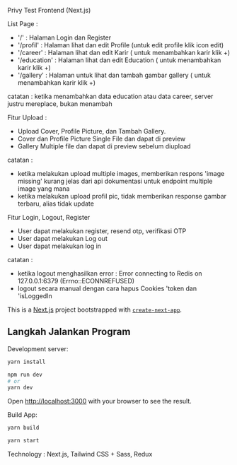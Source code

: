 Privy Test Frontend (Next.js)

List Page :

- '/' : Halaman Login dan Register
- '/profil' : Halaman lihat dan edit Profile (untuk edit profile klik icon edit)
- '/career' : Halaman lihat dan edit Karir ( untuk menambahkan karir klik +)
- '/education' : Halaman lihat dan edit Education ( untuk menambahkan karir klik +)
- '/gallery' : Halaman untuk lihat dan tambah gambar gallery ( untuk menambahkan karir klik +)

catatan : ketika menambahkan data education atau data career, server justru mereplace, bukan menambah

Fitur Upload :

- Upload Cover, Profile Picture, dan Tambah Gallery.
- Cover dan Profile Picture Single File dan dapat di preview
- Gallery Multiple file dan dapat di preview sebelum diupload

catatan :

- ketika melakukan upload multiple images, memberikan respons 'image missing' kurang jelas dari api dokumentasi untuk endpoint multiple image yang mana
- ketika melakukan upload profil pic, tidak memberikan response gambar terbaru, alias tidak update

Fitur Login, Logout, Register

- User dapat melakukan register, resend otp, verifikasi OTP
- User dapat melakukan Log out
- User dapat melakukan log in

catatan :

- ketika logout menghasilkan error : Error connecting to Redis on 127.0.0.1:6379 (Errno::ECONNREFUSED)
- logout secara manual dengan cara hapus Cookies 'token dan 'isLoggedIn

This is a [Next.js](https://nextjs.org/) project bootstrapped with [`create-next-app`](https://github.com/vercel/next.js/tree/canary/packages/create-next-app).

## Langkah Jalankan Program

Development server:

```bash
yarn install
```

```bash
npm run dev
# or
yarn dev
```

Open [http://localhost:3000](http://localhost:3000) with your browser to see the result.

Build App:

```bash
yarn build
```

```bash
yarn start
```

Technology : Next.js, Tailwind CSS + Sass, Redux
